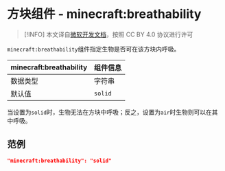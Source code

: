 # 方块组件 - minecraft:breathability

> [!INFO]
> 本文译自[微软开发文档](https://learn.microsoft.com/en-us/minecraft/creator/)，按照 CC BY 4.0 协议进行许可

`minecraft:breathability`组件指定生物是否可在该方块内呼吸。

| minecraft:breathability | 组件信息 |
| ----------------------- | -------- |
| 数据类型                | 字符串   |
| 默认值                  | `solid`  |

当设置为`solid`时，生物无法在方块中呼吸；反之，设置为`air`时生物则可以在其中呼吸。

## 范例

```json
"minecraft:breathability": "solid"
```
